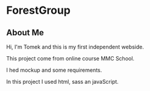 # ForestGroup

## About Me

Hi, I'm Tomek and this is my first independent webside.

This project come from online course MMC School.

I hed mockup and some requirements.

In this project I used html, sass an javaScript.

